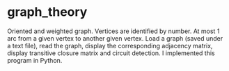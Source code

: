 # graph_theory
Oriented and weighted graph. Vertices are identified by number. At most 1 arc from a given vertex to another given vertex. Load a graph (saved under a text file), read the graph, display the corresponding adjacency matrix, display transitive closure matrix and circuit detection. I implemented this program in Python.
